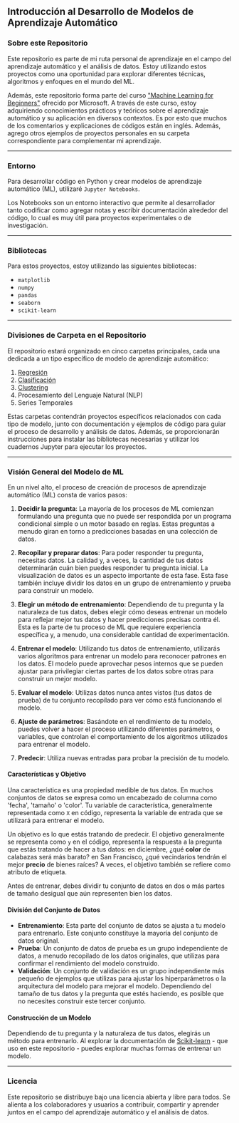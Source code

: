 ## Introducción al Desarrollo de Modelos de Aprendizaje Automático

### Sobre este Repositorio

Este repositorio es parte de mi ruta personal de aprendizaje en el campo del aprendizaje automático y el análisis de datos. Estoy utilizando estos proyectos como una oportunidad para explorar diferentes técnicas, algoritmos y enfoques en el mundo del ML.

Además, este repositorio forma parte del curso ["Machine Learning for Beginners"](https://github.com/microsoft/ML-For-Beginners) ofrecido por Microsoft. A través de este curso, estoy adquiriendo conocimientos prácticos y teóricos sobre el aprendizaje automático y su aplicación en diversos contextos. Es por esto que muchos de los comentarios y explicaciones de códigos están en inglés. Además, agrego otros ejemplos de proyectos personales en su carpeta correspondiente para complementar mi aprendizaje.

---


### Entorno

Para desarrollar código en Python y crear modelos de aprendizaje automático (ML), utilizaré `Jupyter Notebooks`.

Los Notebooks son un entorno interactivo que permite al desarrollador tanto codificar como agregar notas y escribir documentación alrededor del código, lo cual es muy útil para proyectos experimentales o de investigación.

---

### Bibliotecas

Para estos proyectos, estoy utilizando las siguientes bibliotecas:
- `matplotlib`
- `numpy`
- `pandas`
- `seaborn`
- `scikit-learn`

---

### Divisiones de Carpeta en el Repositorio

El repositorio estará organizado en cinco carpetas principales, cada una dedicada a un tipo específico de modelo de aprendizaje automático:
1. [Regresión](./Regression/README.md)
2. [Clasificación](./Classification/README.md)
3. [Clustering](./Clustering/README.md)
4. Procesamiento del Lenguaje Natural (NLP)
5. Series Temporales

Estas carpetas contendrán proyectos específicos relacionados con cada tipo de modelo, junto con documentación y ejemplos de código para guiar el proceso de desarrollo y análisis de datos. Además, se proporcionarán instrucciones para instalar las bibliotecas necesarias y utilizar los cuadernos Jupyter para ejecutar los proyectos.


---

### Visión General del Modelo de ML

En un nivel alto, el proceso de creación de procesos de aprendizaje automático (ML) consta de varios pasos:

1. **Decidir la pregunta**: La mayoría de los procesos de ML comienzan formulando una pregunta que no puede ser respondida por un programa condicional simple o un motor basado en reglas. Estas preguntas a menudo giran en torno a predicciones basadas en una colección de datos.
   
2. **Recopilar y preparar datos**: Para poder responder tu pregunta, necesitas datos. La calidad y, a veces, la cantidad de tus datos determinarán cuán bien puedes responder tu pregunta inicial. La visualización de datos es un aspecto importante de esta fase. Esta fase también incluye dividir los datos en un grupo de entrenamiento y prueba para construir un modelo.
   
3. **Elegir un método de entrenamiento**: Dependiendo de tu pregunta y la naturaleza de tus datos, debes elegir cómo deseas entrenar un modelo para reflejar mejor tus datos y hacer predicciones precisas contra él. Esta es la parte de tu proceso de ML que requiere experiencia específica y, a menudo, una considerable cantidad de experimentación.
   
4. **Entrenar el modelo**: Utilizando tus datos de entrenamiento, utilizarás varios algoritmos para entrenar un modelo para reconocer patrones en los datos. El modelo puede aprovechar pesos internos que se pueden ajustar para privilegiar ciertas partes de los datos sobre otras para construir un mejor modelo.
   
5. **Evaluar el modelo**: Utilizas datos nunca antes vistos (tus datos de prueba) de tu conjunto recopilado para ver cómo está funcionando el modelo.
   
6. **Ajuste de parámetros**: Basándote en el rendimiento de tu modelo, puedes volver a hacer el proceso utilizando diferentes parámetros, o variables, que controlan el comportamiento de los algoritmos utilizados para entrenar el modelo.
   
7. **Predecir**: Utiliza nuevas entradas para probar la precisión de tu modelo.

#### Características y Objetivo

Una característica es una propiedad medible de tus datos. En muchos conjuntos de datos se expresa como un encabezado de columna como 'fecha', 'tamaño' o 'color'. Tu variable de característica, generalmente representada como `X` en código, representa la variable de entrada que se utilizará para entrenar el modelo.

Un objetivo es lo que estás tratando de predecir. El objetivo generalmente se representa como `y` en el código, representa la respuesta a la pregunta que estás tratando de hacer a tus datos: en diciembre, ¿qué **color** de calabazas será más barato? en San Francisco, ¿qué vecindarios tendrán el mejor **precio** de bienes raíces? A veces, el objetivo también se refiere como atributo de etiqueta.

Antes de entrenar, debes dividir tu conjunto de datos en dos o más partes de tamaño desigual que aún representen bien los datos.

#### División del Conjunto de Datos

- **Entrenamiento**: Esta parte del conjunto de datos se ajusta a tu modelo para entrenarlo. Este conjunto constituye la mayoría del conjunto de datos original.
- **Prueba**: Un conjunto de datos de prueba es un grupo independiente de datos, a menudo recopilado de los datos originales, que utilizas para confirmar el rendimiento del modelo construido.
- **Validación**: Un conjunto de validación es un grupo independiente más pequeño de ejemplos que utilizas para ajustar los hiperparámetros o la arquitectura del modelo para mejorar el modelo. Dependiendo del tamaño de tus datos y la pregunta que estés haciendo, es posible que no necesites construir este tercer conjunto.

#### Construcción de un Modelo

Dependiendo de tu pregunta y la naturaleza de tus datos, elegirás un método para entrenarlo. Al explorar la documentación de [Scikit-learn](https://scikit-learn.org/stable/user_guide.html) - que uso en este repositorio - puedes explorar muchas formas de entrenar un modelo.

---

### Licencia

Este repositorio se distribuye bajo una licencia abierta y libre para todos. Se alienta a los colaboradores y usuarios a contribuir, compartir y aprender juntos en el campo del aprendizaje automático y el análisis de datos.


